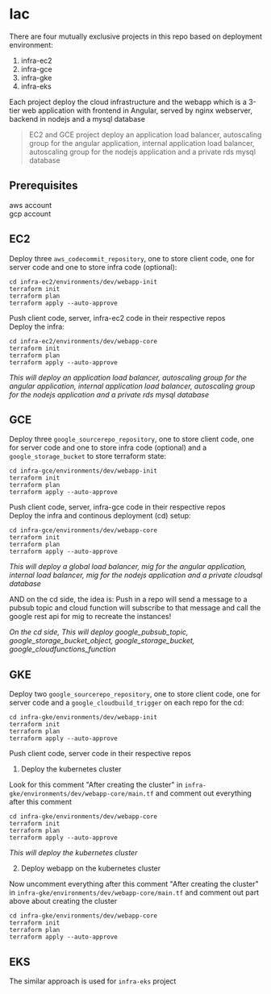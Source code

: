 # Iac

There are four mutually exclusive projects in this repo based on deployment environment:
1. infra-ec2
2. infra-gce
3. infra-gke
4. infra-eks

Each project deploy the cloud infrastructure and the webapp which is a 3-tier web application with frontend in Angular, served by nginx webserver, backend in nodejs and a mysql database

> EC2 and GCE project deploy an application load balancer, autoscaling group for the angular application, internal application load balancer, autoscaling group for the nodejs application and a private rds mysql database
## Prerequisites
aws account \
gcp account

## EC2
Deploy three ```aws_codecommit_repository```, one to store client code, one for server code and one to store infra code (optional):
```
cd infra-ec2/environments/dev/webapp-init
terraform init
terraform plan
terraform apply --auto-approve
```
Push client code, server, infra-ec2 code in their respective repos \
Deploy the infra:
```
cd infra-ec2/environments/dev/webapp-core
terraform init
terraform plan
terraform apply --auto-approve
```
*This will deploy an application load balancer, autoscaling group for the angular application, internal application load balancer, autoscaling group for the nodejs application and a private rds mysql database*

## GCE
Deploy three ```google_sourcerepo_repository```, one to store client code, one for server code and one to store infra code (optional) and a ```google_storage_bucket``` to store terraform state:
```
cd infra-gce/environments/dev/webapp-init
terraform init
terraform plan
terraform apply --auto-approve
```
Push client code, server, infra-gce code in their respective repos \
Deploy the infra and continous deployment (cd) setup:
```
cd infra-gce/environments/dev/webapp-core
terraform init
terraform plan
terraform apply --auto-approve
```
*This will deploy a global load balancer, mig for the angular application, internal load balancer, mig for the nodejs application and a private cloudsql database*

AND on the cd side, the idea is:
Push in a repo will send a message to a pubsub topic and cloud function will subscribe to that message and call the google rest api for mig to recreate the instances!

*On the cd side, This will deploy google_pubsub_topic, google_storage_bucket_object, google_storage_bucket, google_cloudfunctions_function*

## GKE
Deploy two ```google_sourcerepo_repository```, one to store client code, one for server code and a ```google_cloudbuild_trigger``` on each repo for the cd:
```
cd infra-gke/environments/dev/webapp-init
terraform init
terraform plan
terraform apply --auto-approve
```
Push client code, server code in their respective repos
1. Deploy the kubernetes cluster

Look for this comment "After creating the cluster" in ```infra-gke/environments/dev/webapp-core/main.tf``` and comment out everything after this comment
```
cd infra-gke/environments/dev/webapp-core
terraform init
terraform plan
terraform apply --auto-approve
```
*This will deploy the kubernetes cluster* 

2. Deploy webapp on the kubernetes cluster

Now uncomment everything after this comment "After creating the cluster" in ```infra-gke/environments/dev/webapp-core/main.tf``` and comment out part above about creating the cluster
```
cd infra-gke/environments/dev/webapp-core
terraform init
terraform plan
terraform apply --auto-approve
```
## EKS
The similar approach is used for ```infra-eks``` project
